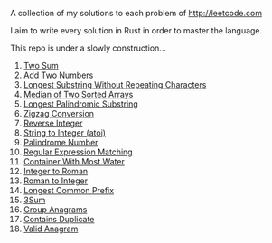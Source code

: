 A collection of my solutions to each problem of http://leetcode.com

I aim to write every solution in Rust in order to master the language.

This repo is under a slowly construction...

1. [Two Sum](https://github.com/Gabones/leet-code/tree/master/two-sum)
2. [Add Two Numbers](https://github.com/Gabones/leet-code/tree/master/add-two-numbers)
3. [Longest Substring Without Repeating Characters](https://github.com/Gabones/leet-code/tree/master/longest-substring)
4. [Median of Two Sorted Arrays](https://github.com/Gabones/leet-code/tree/master/median-sorted-arrays)
5. [Longest Palindromic Substring](https://github.com/Gabones/leet-code/tree/master/long-palind-substr)
6. [Zigzag Conversion](https://github.com/Gabones/leet-code/tree/master/zigzag-conversion)
7. [Reverse Integer](https://github.com/Gabones/leet-code/tree/master/reverse-integer)
8. [String to Integer (atoi)](https://github.com/Gabones/leet-code/tree/master/string-to-integer)
9. [Palindrome Number](https://github.com/Gabones/leet-code/tree/master/palindrome-number)
10. [Regular Expression Matching](https://github.com/Gabones/leet-code/tree/master/regular-expression-matching)
11. [Container With Most Water](https://github.com/Gabones/leet-code/tree/master/container-with-most-water)
12. [Integer to Roman](https://github.com/Gabones/leet-code/tree/master/integer-to-roman)
13. [Roman to Integer](https://github.com/Gabones/leet-code/tree/master/roman-to-integer)
14. [Longest Common Prefix](https://github.com/Gabones/leet-code/tree/master/longest-common-prefix)
15. [3Sum](https://github.com/Gabones/leet-code/tree/master/three-sum)
49. [Group Anagrams](https://github.com/Gabones/leet-code/tree/master/group-anagrams)
217. [Contains Duplicate](https://github.com/Gabones/leet-code/tree/master/contains-duplicate)
242. [Valid Anagram](https://github.com/Gabones/leet-code/tree/master/valid-anagram)
